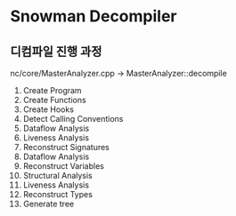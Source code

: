 # Snowman Decompiler

## 디컴파일 진행 과정

nc/core/MasterAnalyzer.cpp -> MasterAnalyzer::decompile

1. Create Program
2. Create Functions
3. Create Hooks
4. Detect Calling Conventions
5. Dataflow Analysis
6. Liveness Analysis
7. Reconstruct Signatures
8. Dataflow Analysis
9. Reconstruct Variables
10. Structural Analysis
11. Liveness Analysis
12. Reconstruct Types
13. Generate tree

